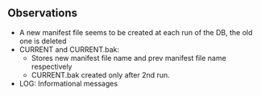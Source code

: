 ## Observations

- A new manifest file seems to be created at each run of the DB, the old one is deleted
- CURRENT and CURRENT.bak: 
    - Stores new manifest file name and prev manifest file name respectively
    - CURRENT.bak created only after 2nd run.
- LOG: Informational messages